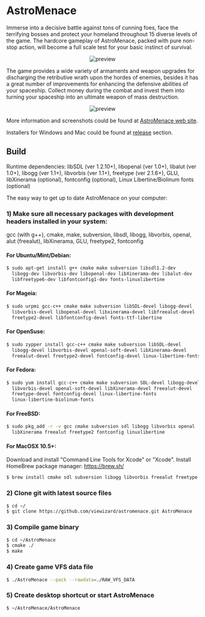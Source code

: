 # AstroMenace

Immerse into a decisive battle against tons of cunning foes, face the terrifying bosses and protect your homeland throughout 15 diverse levels of the game. The hardcore gameplay of AstroMenace, packed with pure non-stop action, will become a full scale test for your basic instinct of survival.

<p align="center">
  <img src="https://raw.githubusercontent.com/viewizard/astromenace/master/preview1.jpg" alt="preview"/>
</p>

The game provides a wide variety of armaments and weapon upgrades for discharging the retributive wrath upon the hordes of enemies, besides it has a great number of improvements for enhancing the defensive abilities of your spaceship. Collect money during the combat and invest them into turning your spaceship into an ultimate weapon of mass destruction.

<p align="center">
  <img src="https://raw.githubusercontent.com/viewizard/astromenace/master/preview2.png" alt="preview"/>
</p>

More information and screenshots could be found at [AstroMenace web site](http://www.viewizard.com/).

Installers for Windows and Mac could be found at [release](https://github.com/viewizard/astromenace/releases) section.

## Build

Runtime dependencies:
libSDL (ver 1.2.10+), libopenal (ver 1.0+), libalut (ver 1.0+), libogg (ver 1.1+), 
libvorbis (ver 1.1+), freetype (ver 2.1.6+), GLU, libXinerama (optional), 
fontconfig (optional), Linux Libertine/Biolinum fonts (optional)


The easy way to get up to date AstroMenace on your computer:

### 1) Make sure all necessary packages with development headers installed in your system: 

   gcc (with g++), cmake, make, subversion, libsdl, libogg, libvorbis, openal, 
   alut (freealut), libXinerama, GLU, freetype2, fontconfig

#### For Ubuntu/Mint/Debian:
```bash
$ sudo apt-get install g++ cmake make subversion libsdl1.2-dev
  libogg-dev libvorbis-dev libopenal-dev libXinerama-dev libalut-dev
  libfreetype6-dev libfontconfig1-dev fonts-linuxlibertine
```

#### For Mageia:
```bash
$ sudo urpmi gcc-c++ cmake make subversion libSDL-devel libogg-devel
  libvorbis-devel libopenal-devel libxinerama-devel libfreealut-devel
  freetype2-devel libfontconfig-devel fonts-ttf-libertine
```

#### For OpenSuse:
```bash
$ sudo zypper install gcc-c++ cmake make subversion libSDL-devel
  libogg-devel libvorbis-devel openal-soft-devel libXinerama-devel
  freealut-devel freetype2-devel fontconfig-devel linux-libertine-fonts
```

#### For Fedora:
```bash
$ sudo yum install gcc-c++ cmake make subversion SDL-devel libogg-devel
  libvorbis-devel openal-soft-devel libXinerama-devel freealut-devel 
  freetype-devel fontconfig-devel linux-libertine-fonts
  linux-libertine-biolinum-fonts
```

#### For FreeBSD:
```bash
$ sudo pkg_add -r -v gcc cmake subversion sdl libogg libvorbis openal
  libXinerama freealut freetype2 fontconfig linuxlibertine
```

#### For MacOSX 10.5+:
Download and install "Command Line Tools for Xcode" or "Xcode".
Install HomeBrew package manager: https://brew.sh/
```bash
$ brew install cmake sdl subversion libogg libvorbis freealut freetype
```

### 2) Clone git with latest source files
```bash
$ cd ~/
$ git clone https://github.com/viewizard/astromenace.git AstroMenace
```

### 3) Compile game binary
```bash
$ cd ~/AstroMenace
$ cmake ./
$ make
```

### 4) Create game VFS data file
```bash
$ ./AstroMenace --pack --rawdata=./RAW_VFS_DATA
```

### 5) Create desktop shortcut or start AstroMenace
```bash
$ ~/AstroMenace/AstroMenace
```
